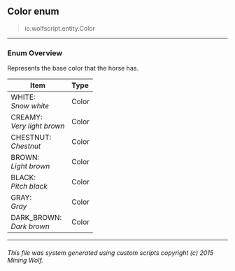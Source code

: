 ## Color __enum__

>io.wolfscript.entity.Color

---

### Enum Overview

Represents the base color that the horse has.

Item | Type   
--- | :--- 
WHITE: <br> _Snow white_ | Color
CREAMY: <br> _Very light brown_ | Color
CHESTNUT: <br> _Chestnut_ | Color
BROWN: <br> _Light brown_ | Color
BLACK: <br> _Pitch black_ | Color
GRAY: <br> _Gray_ | Color
DARK_BROWN: <br> _Dark brown_ | Color



---



###### This file was system generated using custom scripts copyright (c) 2015 Mining Wolf.
	

